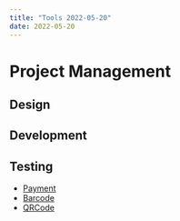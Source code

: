 ```yaml
---
title: "Tools 2022-05-20"
date: 2022-05-20
---
```


# Project Management

## Design


## Development


## Testing

- [Payment](https://github.com/Genocs/nexi-integration)
- [Barcode](https://github.com/Genocs/qrcode)
- [QRCode](https://github.com/Genocs/qrcode)



